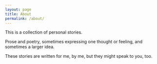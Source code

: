 ```yaml
---
layout: page
title: About
permalink: /about/
---
```


This is a collection of personal stories.

Prose and poetry, sometimes expressing one thought or feeling, and sometimes a larger idea.

These stories are written for me, by me, but they might speak to you, too.
